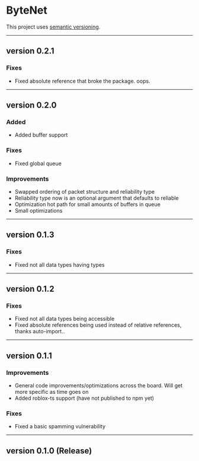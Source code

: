 # ByteNet

This project uses [semantic versioning](https://semver.org/spec/v2.0.0.html).

---

## version 0.2.1

### Fixes

- Fixed absolute reference that broke the package. oops.

---

## version 0.2.0

### Added

- Added buffer support

### Fixes

- Fixed global queue

### Improvements

- Swapped ordering of packet structure and reliability type
- Reliability type now is an optional argument that defaults to reliable
- Optimization hot path for small amounts of buffers in queue
- Small optimizations

---

## version 0.1.3

### Fixes

- Fixed not all data types having types

---

## version 0.1.2

### Fixes

- Fixed not all data types being accessible
- Fixed absolute references being used instead of relative references, thanks auto-import..

---

## version 0.1.1

### Improvements

- General code improvements/optimizations across the board. Will get more specific as time goes on
- Added roblox-ts support (have not published to npm yet)

### Fixes

- Fixed a basic spamming vulnerability

---

## version 0.1.0 (Release)

